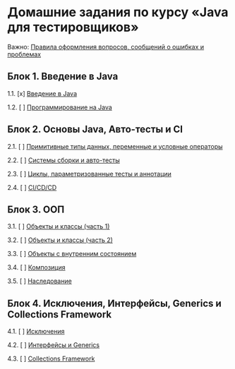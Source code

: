 # Домашние задания по курсу «Java для тестировщиков»

Важно: [Правила оформления вопросов, сообщений о ошибках и проблемах](report-requirements.md)

## Блок 1. Введение в Java

1.1. [x] [Введение в Java](intro)

1.2. [ ] [Программирование на Java](programming)

## Блок 2. Основы Java, Авто-тесты и CI

2.1. [ ] [Примитивные типы данных, переменные и условные операторы](data)

2.2. [ ] [Системы сборки и авто-тесты](maven-junit)

2.3. [ ] [Циклы, параметризованные тесты и аннотации](params)

2.4. [ ] [CI/CD/CD](continuous)

## Блок 3. ООП

3.1. [ ] [Объекты и классы (часть 1)](oop1)

3.2. [ ] [Объекты и классы (часть 2)](oop2)

3.3. [ ] [Объекты с внутренним состоянием](state)

3.4. [ ] [Композиция](composition)

3.5. [ ] [Наследование](inheritance)

## Блок 4. Исключения, Интерфейсы, Generics и Collections Framework

4.1. [ ] [Исключения](exceptions)

4.2. [ ] [Интерфейсы и Generics](interfaces)

4.3. [ ] [Collections Framework](collections)

